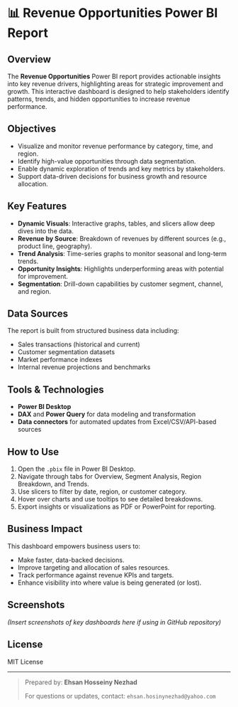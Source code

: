 # 📊 Revenue Opportunities Power BI Report

## Overview
The **Revenue Opportunities** Power BI report provides actionable insights into key revenue drivers, highlighting areas for strategic improvement and growth. This interactive dashboard is designed to help stakeholders identify patterns, trends, and hidden opportunities to increase revenue performance.

## Objectives
- Visualize and monitor revenue performance by category, time, and region.
- Identify high-value opportunities through data segmentation.
- Enable dynamic exploration of trends and key metrics by stakeholders.
- Support data-driven decisions for business growth and resource allocation.

## Key Features
- **Dynamic Visuals**: Interactive graphs, tables, and slicers allow deep dives into the data.
- **Revenue by Source**: Breakdown of revenues by different sources (e.g., product line, geography).
- **Trend Analysis**: Time-series graphs to monitor seasonal and long-term trends.
- **Opportunity Insights**: Highlights underperforming areas with potential for improvement.
- **Segmentation**: Drill-down capabilities by customer segment, channel, and region.

## Data Sources
The report is built from structured business data including:
- Sales transactions (historical and current)
- Customer segmentation datasets
- Market performance indexes
- Internal revenue projections and benchmarks

## Tools & Technologies
- **Power BI Desktop**
- **DAX** and **Power Query** for data modeling and transformation
- **Data connectors** for automated updates from Excel/CSV/API-based sources

## How to Use
1. Open the `.pbix` file in Power BI Desktop.
2. Navigate through tabs for Overview, Segment Analysis, Region Breakdown, and Trends.
3. Use slicers to filter by date, region, or customer category.
4. Hover over charts and use tooltips to see detailed breakdowns.
5. Export insights or visualizations as PDF or PowerPoint for reporting.

## Business Impact
This dashboard empowers business users to:
- Make faster, data-backed decisions.
- Improve targeting and allocation of sales resources.
- Track performance against revenue KPIs and targets.
- Enhance visibility into where value is being generated (or lost).

## Screenshots
*(Insert screenshots of key dashboards here if using in GitHub repository)*

## License
MIT License

---

> Prepared by: **Ehsan Hosseiny Nezhad**
>
> For questions or updates, contact: `ehsan.hosinynezhad@yahoo.com`
